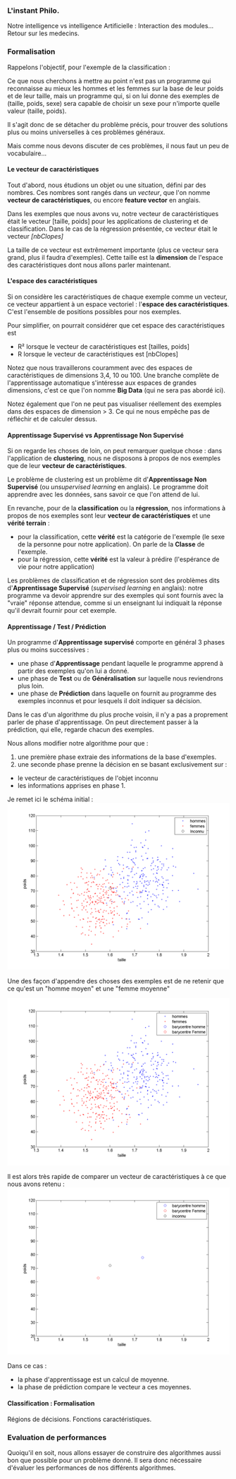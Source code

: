 ### L'instant Philo.

Notre intelligence vs intelligence Artificielle :
Interaction des modules...
Retour sur les medecins.


### Formalisation

Rappelons l'objectif, pour l'exemple de la classification :

Ce que nous cherchons à mettre au point n'est pas un programme qui reconnaisse
au mieux les hommes et les femmes sur la base de leur poids et de leur taille,
mais un programme qui, si on lui donne des exemples de (taille, poids, sexe)
sera capable de choisir un sexe pour n'importe quelle valeur (taille, poids).

Il s'agit donc de se détacher du problème précis, pour trouver des solutions plus
ou moins universelles à ces problèmes généraux.

Mais comme nous devons discuter de ces problèmes, il nous faut un peu de vocabulaire...

#### Le vecteur de caractéristiques

Tout d'abord, nous étudions un objet ou une situation, défini par des nombres.
Ces nombres sont rangés dans un *vecteur*, que l'on nomme **vecteur de caractéristiques**, ou encore **feature vector** en anglais.

Dans les exemples que nous avons vu, notre vecteur de caractéristiques
était le vecteur [taille, poids] pour les applications de clustering et de classification. Dans le cas de la régression présentée, ce vecteur était le vecteur *[nbClopes]*

La taille de ce vecteur est extrêmement importante (plus ce vecteur sera grand, plus il faudra d'exemples). Cette taille est la **dimension** de l'espace des caractéristiques dont nous allons parler maintenant.


#### L'espace des caractéristiques

Si on considère les caractéristiques de chaque exemple comme un vecteur, ce vecteur appartient à un espace vectoriel : l'**espace des caractéristiques**.
C'est l'ensemble de positions possibles pour nos exemples.

Pour simplifier, on pourrait considérer que cet espace des caractéristiques est
- R² lorsque le vecteur de caractéristiques est [tailles, poids]
- R lorsque le vecteur de caractéristiques est [nbClopes]

Notez que nous travaillerons couramment avec des espaces de caractéristiques de
dimensions 3,4, 10 ou 100. Une branche complète de l'apprentissage automatique
s'intéresse aux espaces de grandes dimensions, c'est ce que l'on nomme **Big Data** (qui ne sera pas abordé ici).

Notez également que l'on ne peut pas visualiser réellement des exemples dans des
espaces de dimension > 3. Ce qui ne nous empêche pas de réfléchir et de calculer
dessus.


#### Apprentissage Supervisé vs Apprentissage Non Supervisé

Si on regarde les choses de loin, on peut remarquer quelque chose :
dans l'application de **clustering**, nous ne disposons à propos de nos exemples que de leur **vecteur de caractéristiques**.

Le problème de clustering est un problème dit d'**Apprentissage Non Supervisé** (ou *unsupervised learning* en anglais).
Le programme doit apprendre avec les données, sans savoir ce que l'on attend de lui.

En revanche, pour de la **classification** ou la **régression**, nos
informations à propos de nos exemples sont leur **vecteur de caractéristiques**
et une **vérité terrain** :
- pour la classification, cette **vérité** est la catégorie de l'exemple (le sexe de la personne pour notre application). On parle de la **Classe** de l'exemple.
- pour la régression, cette **vérité** est la valeur à prédire (l'espérance de vie pour notre application)

Les problèmes de classification et de régression sont des problèmes dits d'**Apprentissage Supervisé** (*supervised learning* en anglais): notre programme va devoir apprendre sur des exemples qui sont fournis avec la "vraie" réponse attendue, comme si un enseignant lui indiquait la réponse qu'il devrait
fournir pour cet exemple.

#### Apprentissage / Test / Prédiction

Un programme d'**Apprentissage supervisé** comporte en général 3 phases plus ou moins successives :
- une phase d'**Apprentissage** pendant laquelle le programme apprend à partir des exemples qu'on lui a donné.
- une phase de **Test** ou de **Généralisation** sur laquelle nous reviendrons plus loin.
- une phase de **Prédiction** dans laquelle on fournit au programme des exemples inconnus et pour lesquels il doit indiquer sa décision.

Dans le cas d'un algorithme du plus proche voisin, il n'y a pas a proprement parler de phase d'apprentissage. On peut directement passer à la prédiction,
qui elle, regarde chacun des exemples.

Nous allons modifier notre algorithme pour que :
1. une première phase extraie des informations de la base d'exemples.
2. une seconde phase prenne la décision en se basant exclusivement sur :
  - le vecteur de caractéristiques de l'objet inconnu
  - les informations apprises en phase 1.

Je remet ici le schéma initial :
![Poids et des tailles par sexe en france, le retour](../Sources/taillePoidsClassif2.png)

Une des façon d'appendre des choses des exemples est de ne retenir
que ce qu'est un "homme moyen" et une "femme moyenne"

![Poids et des tailles par sexe en france et moyennes](../Sources/taillePoidsClassif2Bary.png)

Il est alors très rapide de comparer un vecteur de caractéristiques à ce que nous avons retenu :
![Prediction par distance aux barycentres](../Sources/taillePoidsClassif2BaryPredict.png)

Dans ce cas :
- la phase d'apprentissage est un calcul de moyenne.
- la phase de prédiction compare le vecteur a ces moyennes.

#### Classification : Formalisation

Régions de décisions.
Fonctions caractéristiques.

### Evaluation de performances

Quoiqu'il en soit, nous allons essayer de construire des algorithmes aussi bon
que possible pour un problème donné.
Il sera donc nécessaire d'évaluer les performances de nos différents algorithmes.
